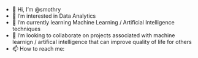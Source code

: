 - 👋 Hi, I’m @smothry
- 👀 I’m interested in Data Analytics
- 🌱 I’m currently learning Machine Learning / Artificial Intelligence techniques
- 💞️ I’m looking to collaborate on projects associated with machine learnign / artifical intelligence that can improve quality of life for others
- 📫 How to reach me:

<!---
smothry/smothry is a ✨ special ✨ repository because its `README.md` (this file) appears on your GitHub profile.
You can click the Preview link to take a look at your changes.
--->
